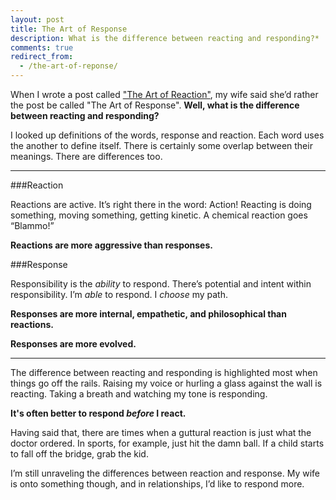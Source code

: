 ```yaml
---
layout: post
title: The Art of Response
description: What is the difference between reacting and responding?*
comments: true
redirect_from:
  - /the-art-of-reponse/ 
---
```

When I wrote a post called ["The Art of Reaction"](/the-art-of-reaction), my wife said she’d rather the post be called "The Art of Response".  **Well, what is the difference between reacting and responding?**

I looked up definitions of the words, response and reaction.  Each word uses the another to define itself. There is certainly some overlap between their meanings. There are differences too.

-------

###Reaction

Reactions are active.  It’s right there in the word: Action!  Reacting is doing something, moving something, getting kinetic.  A chemical reaction goes “Blammo!”

**Reactions are more aggressive than responses.**

###Response

Responsibility is the *ability* to respond.  There’s potential and intent within responsibility.  I’m *able* to respond.  I *choose* my path.

**Responses are more internal, empathetic, and philosophical than reactions.**

**Responses are more evolved.**

------

The difference between reacting and responding is highlighted most when things go off the rails.  Raising my voice or hurling a glass against the wall is reacting.  Taking a breath and watching my tone is responding.

**It's often better to respond *before* I react.**

Having said that, there are times when a guttural reaction is just what the doctor ordered. In sports, for example, just hit the damn ball.  If a child starts to fall off the bridge, grab the kid.

I’m still unraveling the differences between reaction and response.  My wife is onto something though, and in relationships, I’d like to respond more.
